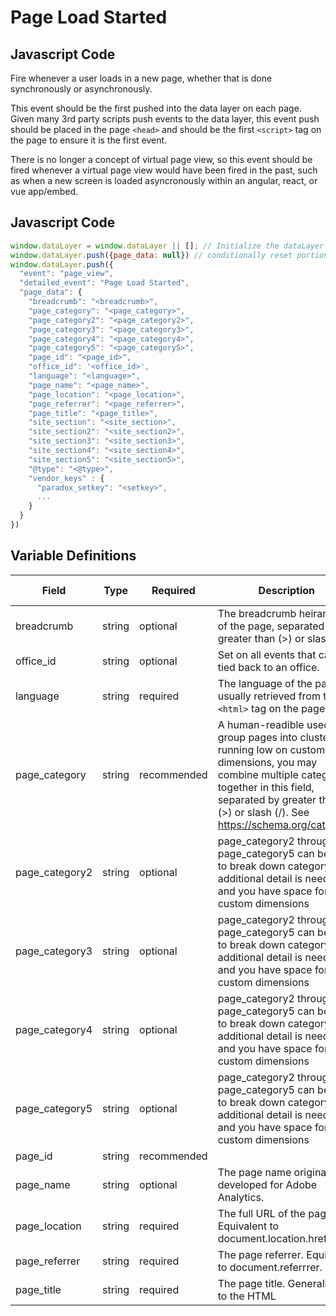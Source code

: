 # Page Load Started

### 

## Javascript Code
Fire whenever a user loads in a new page, whether that is done synchronously or asynchronously.

This event should be the first pushed into the data layer on each page. Given many 3rd party scripts push events to the data layer, this event push should be placed in the page `<head>` and should be the first `<script>` tag on the page to ensure it is the first event.

There is no longer a concept of virtual page view, so this event should be fired whenever a virtual page view would have been fired in the past, such as when a new screen is loaded asyncronously within an angular, react, or vue app/embed.

## Javascript Code
```js
window.dataLayer = window.dataLayer || []; // Initialize the dataLayer variable to avoid JS errors
window.dataLayer.push({page_data: null}) // conditionally reset portions of DL 
window.dataLayer.push({
  "event": "page_view",
  "detailed_event": "Page Load Started",
  "page_data": {
    "breadcrumb": "<breadcrumb>",
    "page_category": "<page_category>",
    "page_category2": "<page_category2>",
    "page_category3": "<page_category3>",
    "page_category4": "<page_category4>",
    "page_category5": "<page_category5>",
    "page_id": "<page_id>",
    "office_id": '<office_id>',
    "language": "<language>",
    "page_name": "<page_name>",
    "page_location": "<page_location>",
    "page_referrer": "<page_referrer>",
    "page_title": "<page_title>",
    "site_section": "<site_section>",
    "site_section2": "<site_section2>",
    "site_section3": "<site_section3>",
    "site_section4": "<site_section4>",
    "site_section5": "<site_section5>",
    "@type": "<@type>",
    "vendor_keys" : {
      "paradox_setkey": "<setkey>",
      ...
    }
  }
})
```

## Variable Definitions
|Field|Type|Required|Description|Example|Pattern|Min Length|Max Length|Minimum|Maximum|Multiple Of|
| --- | --- | --- | --- | --- | --- | --- | --- | --- | --- | --- |
|breadcrumb|string|optional|The breadcrumb heirarchy of the page, separated by greater than (>) or slash (/).|Home>Care Services>Glossary|
|office_id|string|optional|Set on all events that can be tied back to an office.|/ohio/springfield|
|language|string|required|The language of the page, usually retrieved from the `<html>` tag on the page|en|
|page_category|string|recommended|A human-readible used to group pages into clusters. If running low on custom dimensions, you may combine multiple categories together in this field, separated by greater than (>) or slash (/). See https://schema.org/category.|Senior Health & Wellbeing, Seniors and Nutrition|
|page_category2|string|optional|page_category2 through page_category5 can be used to break down category if additional detail is needed and you have space for more custom dimensions|Stress Relief|
|page_category3|string|optional|page_category2 through page_category5 can be used to break down category if additional detail is needed and you have space for more custom dimensions|Category 3|
|page_category4|string|optional|page_category2 through page_category5 can be used to break down category if additional detail is needed and you have space for more custom dimensions|Category 4|
|page_category5|string|optional|page_category2 through page_category5 can be used to break down category if additional detail is needed and you have space for more custom dimensions|Category 5|
|page_id|string|recommended||12345|
|page_name|string|optional|The page name originally developed for Adobe Analytics.|Take-a-Deep-Breath:-Stress-Relief-Techniques-for-Seniors|
|page_location|string|required|The full URL of the page. Equivalent to document.location.href.|https://www.comfortkeepers.com/articles/info-center/senior-health-and-wellbeing/take-a-deep-breath-stress-relief-techniques-for-se|
|page_referrer|string|required|The page referrer. Equivalent to document.referrrer.|https://www.google.com|
|page_title|string|required|The page title. Generally set to the HTML <title> tag.|Take a Deep Breath: Stress Relief Techniques for Seniors | Comfort Keepers|
|site_section|string|recommended|Set on all events with a value which designates what portion (i.e., section) the visitor is on.  Previously the "channel" in Adobe Analytics.|Article Library|
|site_section2|string|optional||Info Center|
|site_section3|string|optional||Senior Health and Wellbeing|
|site_section4|string|optional||Section 4|
|site_section5|string|optional||Section 5|
|@type|string|recommended|The schema.org type for this event. For instance, for a page_view event, the page being viewed is a WebPage, but it could also be a more specific subtype like AboutPage or event a custom type your organization creates such as HomePage. Differs from type in that "@type" always should be populated with a schema.org type, while "type" can be populated with arbitrary values.|AboutPage, CheckoutPage, CollectionPage, ArticlePage|
|vendor_keys|object|optional|An object with key-value pairs for vendor keys that might be needed in GTM. E.g, Paradox|


## Attached Notes

<p>This is information about the page.&nbsp; We will want to fire the events in this sequence.<br />Page Load Started &gt; Page Load Completed</p>












